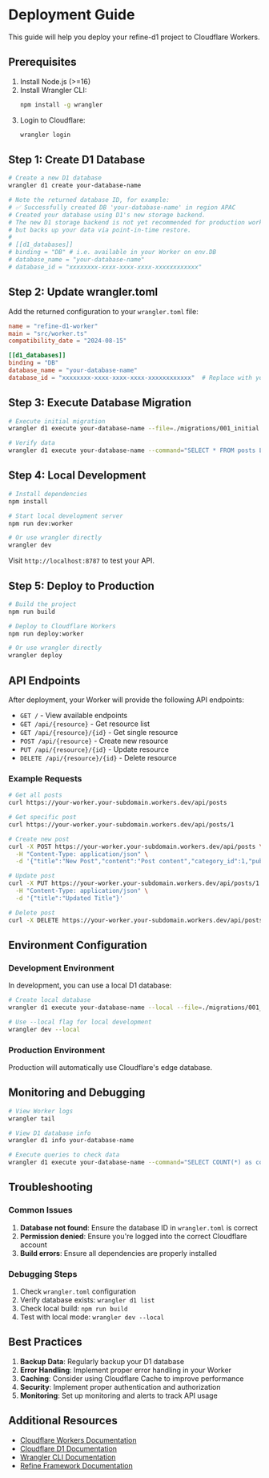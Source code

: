 # Deployment Guide

This guide will help you deploy your refine-d1 project to Cloudflare Workers.

## Prerequisites

1. Install Node.js (>=16)
2. Install Wrangler CLI:
   ```bash
   npm install -g wrangler
   ```
3. Login to Cloudflare:
   ```bash
   wrangler login
   ```

## Step 1: Create D1 Database

```bash
# Create a new D1 database
wrangler d1 create your-database-name

# Note the returned database ID, for example:
# ✅ Successfully created DB 'your-database-name' in region APAC
# Created your database using D1's new storage backend.
# The new D1 storage backend is not yet recommended for production workloads, 
# but backs up your data via point-in-time restore.
# 
# [[d1_databases]]
# binding = "DB" # i.e. available in your Worker on env.DB
# database_name = "your-database-name"
# database_id = "xxxxxxxx-xxxx-xxxx-xxxx-xxxxxxxxxxxx"
```

## Step 2: Update wrangler.toml

Add the returned configuration to your `wrangler.toml` file:

```toml
name = "refine-d1-worker"
main = "src/worker.ts"
compatibility_date = "2024-08-15"

[[d1_databases]]
binding = "DB"
database_name = "your-database-name"
database_id = "xxxxxxxx-xxxx-xxxx-xxxx-xxxxxxxxxxxx"  # Replace with your database ID
```

## Step 3: Execute Database Migration

```bash
# Execute initial migration
wrangler d1 execute your-database-name --file=./migrations/001_initial.sql

# Verify data
wrangler d1 execute your-database-name --command="SELECT * FROM posts LIMIT 5"
```

## Step 4: Local Development

```bash
# Install dependencies
npm install

# Start local development server
npm run dev:worker

# Or use wrangler directly
wrangler dev
```

Visit `http://localhost:8787` to test your API.

## Step 5: Deploy to Production

```bash
# Build the project
npm run build

# Deploy to Cloudflare Workers
npm run deploy:worker

# Or use wrangler directly
wrangler deploy
```

## API Endpoints

After deployment, your Worker will provide the following API endpoints:

- `GET /` - View available endpoints
- `GET /api/{resource}` - Get resource list
- `GET /api/{resource}/{id}` - Get single resource
- `POST /api/{resource}` - Create new resource
- `PUT /api/{resource}/{id}` - Update resource
- `DELETE /api/{resource}/{id}` - Delete resource

### Example Requests

```bash
# Get all posts
curl https://your-worker.your-subdomain.workers.dev/api/posts

# Get specific post
curl https://your-worker.your-subdomain.workers.dev/api/posts/1

# Create new post
curl -X POST https://your-worker.your-subdomain.workers.dev/api/posts \
  -H "Content-Type: application/json" \
  -d '{"title":"New Post","content":"Post content","category_id":1,"published":true}'

# Update post
curl -X PUT https://your-worker.your-subdomain.workers.dev/api/posts/1 \
  -H "Content-Type: application/json" \
  -d '{"title":"Updated Title"}'

# Delete post
curl -X DELETE https://your-worker.your-subdomain.workers.dev/api/posts/1
```

## Environment Configuration

### Development Environment

In development, you can use a local D1 database:

```bash
# Create local database
wrangler d1 execute your-database-name --local --file=./migrations/001_initial.sql

# Use --local flag for local development
wrangler dev --local
```

### Production Environment

Production will automatically use Cloudflare's edge database.

## Monitoring and Debugging

```bash
# View Worker logs
wrangler tail

# View D1 database info
wrangler d1 info your-database-name

# Execute queries to check data
wrangler d1 execute your-database-name --command="SELECT COUNT(*) as count FROM posts"
```

## Troubleshooting

### Common Issues

1. **Database not found**: Ensure the database ID in `wrangler.toml` is correct
2. **Permission denied**: Ensure you're logged into the correct Cloudflare account
3. **Build errors**: Ensure all dependencies are properly installed

### Debugging Steps

1. Check `wrangler.toml` configuration
2. Verify database exists: `wrangler d1 list`
3. Check local build: `npm run build`
4. Test with local mode: `wrangler dev --local`

## Best Practices

1. **Backup Data**: Regularly backup your D1 database
2. **Error Handling**: Implement proper error handling in your Worker
3. **Caching**: Consider using Cloudflare Cache to improve performance
4. **Security**: Implement proper authentication and authorization
5. **Monitoring**: Set up monitoring and alerts to track API usage

## Additional Resources

- [Cloudflare Workers Documentation](https://developers.cloudflare.com/workers/)
- [Cloudflare D1 Documentation](https://developers.cloudflare.com/d1/)
- [Wrangler CLI Documentation](https://developers.cloudflare.com/workers/wrangler/)
- [Refine Framework Documentation](https://refine.dev/)
